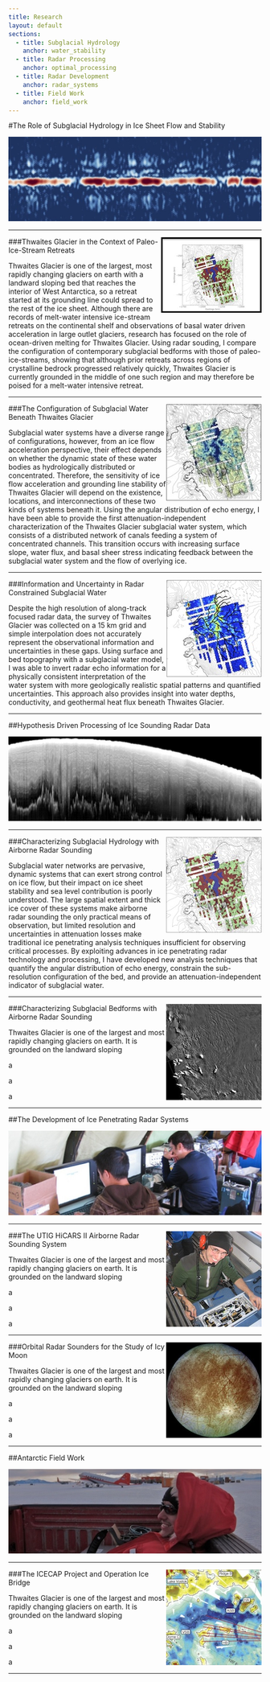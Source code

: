 ```yaml
---
title: Research
layout: default
sections: 
  - title: Subglacial Hydrology
    anchor: water_stability
  - title: Radar Processing
    anchor: optimal_processing
  - title: Radar Development
    anchor: radar_systems
  - title: Field Work
    anchor: field_work
---
```


<a name="water_stability"></a>

#The Role of Subglacial Hydrology in Ice Sheet Flow and Stability

![Alt text](/images/water.jpg)

---

<div style="float: right;margin:0px 0px 0px 0px;"><img src="/images/seds.jpg" /> </div>

###Thwaites Glacier in the Context of Paleo-Ice-Stream Retreats

Thwaites Glacier is one of the largest, most rapidly changing glaciers on earth with a landward sloping bed that reaches the interior of West Antarctica, so a retreat started at its grounding line could spread to the rest of the ice sheet. Although there are records of melt-water intensive ice-stream retreats on the continental shelf and observations of basal water driven acceleration in large outlet glaciers, research has focused on the role of ocean-driven melting for Thwaites Glacier.  Using radar souding, I compare the configuration of contemporary subglacial bedforms with those of paleo-ice-streams, showing that although prior retreats across regions of crystalline bedrock progressed relatively quickly, Thwaites Glacier is currently grounded in the middle of one such region and may therefore be poised for a melt-water intensive retreat. 

---

<div style="float: right;margin:0px 0px 0px 0px;"><img src="/images/water_spec.jpg" /> </div>

###The Configuration of Subglacial Water Beneath Thwaites Glacier

Subglacial water systems have a diverse range of configurations, however, from an ice flow acceleration perspective, their effect depends on whether the dynamic state of these water bodies as hydrologically distributed or concentrated. Therefore, the sensitivity of ice flow acceleration and grounding line stability of Thwaites Glacier will depend on the existence, locations, and interconnections of these two kinds of systems beneath it.  Using the angular distribution of echo energy, I have been able to provide the first attenuation-independent characterization of the Thwaites Glacier subglacial water system, which consists of a distributed network of canals feeding a system of concentrated channels.  This transition occurs with increasing surface slope, water flux, and basal sheer stress indicating feedback between the subglacial water system and the flow of overlying ice.

---

<div style="float: right;margin:0px 0px 0px 0px;"><img src="/images/pathways.jpg" /> </div>

###Information and Uncertainty in Radar Constrained Subglacial Water

Despite the high resolution of along-track focused radar data, the survey of Thwaites Glacier was collected on a 15 km grid and simple interpolation does not accurately represent the observational information and uncertainties in these gaps. Using surface and bed topography with a subglacial water model, I was able to invert radar echo information for a physically consistent interpretation of the water system with more geologically realistic spatial patterns and quantified uncertainties.  This approach also provides insight into water depths, conductivity, and geothermal heat flux beneath Thwaites Glacier.

---
<a name="optimal_processing"></a>

##Hypothesis Driven Processing of Ice Sounding Radar Data

![Alt text](/images/radar.jpg)

---

<div style="float: right;margin:0px 0px 0px 0px;"><img src="/images/spec_geometry.jpg" /> </div>

###Characterizing Subglacial Hydrology with Airborne Radar Sounding

Subglacial water networks are pervasive, dynamic systems that can exert strong control on ice flow, but their impact on ice sheet stability and sea level contribution is poorly understood. The large spatial extent and thick ice cover of these systems make airborne radar sounding the only practical means of observation, but limited resolution and uncertainties in attenuation losses make traditional ice penetrating analysis techniques insufficient for observing critical processes. By exploiting advances in ice penetrating radar technology and processing, I have developed new analysis techniques that quantify the angular distribution of echo energy, constrain the sub-resolution configuration of the bed, and provide an attenuation-independent indicator of subglacial water. 

---

<div style="float: right;margin:0px 0px 0px 0px;"><img src="/images/losses.jpg" /> </div>

###Characterizing Subglacial Bedforms with Airborne Radar Sounding

Thwaites Glacier is one of the largest and most rapidly changing glaciers on earth.  It is grounded on the landward sloping 

a

a

a


---
<a name="radar_systems"></a>

##The Development of Ice Penetrating Radar Systems 

![Alt text](/images/radar_development.jpg)

---

<div style="float: right;margin:0px 0px 0px 0px;"><img src="/images/Hicars_II.jpg" /> </div>

###The UTIG HiCARS II Airborne Radar Sounding System

Thwaites Glacier is one of the largest and most rapidly changing glaciers on earth.  It is grounded on the landward sloping 

a

a

a


---

<div style="float: right;margin:0px 0px 0px 0px;"><img src="/images/europa.jpg" /> </div>

###Orbital Radar Sounders for the Study of Icy Moon

Thwaites Glacier is one of the largest and most rapidly changing glaciers on earth.  It is grounded on the landward sloping 

a

a

a

---
<a name="field_work"></a>

##Antarctic Field Work 

![Alt text](/images/field.jpg)

---

<div style="float: right;margin:0px 0px 0px 0px;"><img src="/images/ICP.jpg" /> </div>

###The ICECAP Project and Operation Ice Bridge

Thwaites Glacier is one of the largest and most rapidly changing glaciers on earth.  It is grounded on the landward sloping 

a

a

a


---